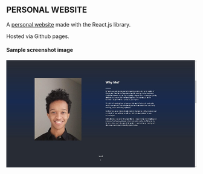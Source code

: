 ## PERSONAL WEBSITE

A [personal website](https://yonamoreda.github.io/personal-website/) made with the React.js library. 

Hosted via Github pages.

#### Sample screenshot image
![image_of_screenshot](src/images/this-website-screenshot.jpg)